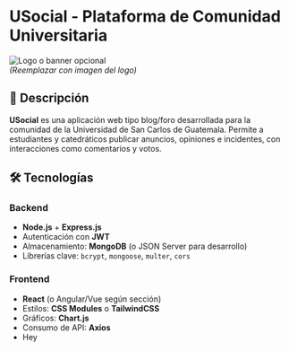 # USocial - Plataforma de Comunidad Universitaria

![Logo o banner opcional](https://via.placeholder.com/800x200?text=USocial)  
*(Reemplazar con imagen del logo)*

## 📌 Descripción
**USocial** es una aplicación web tipo blog/foro desarrollada para la comunidad de la Universidad de San Carlos de Guatemala. Permite a estudiantes y catedráticos publicar anuncios, opiniones e incidentes, con interacciones como comentarios y votos.

## 🛠 Tecnologías
### Backend
- **Node.js** + **Express.js**
- Autenticación con **JWT**
- Almacenamiento: **MongoDB** (o JSON Server para desarrollo)
- Librerías clave: `bcrypt`, `mongoose`, `multer`, `cors`

### Frontend
- **React** (o Angular/Vue según sección)
- Estilos: **CSS Modules** o **TailwindCSS**
- Gráficos: **Chart.js**
- Consumo de API: **Axios**
- Hey